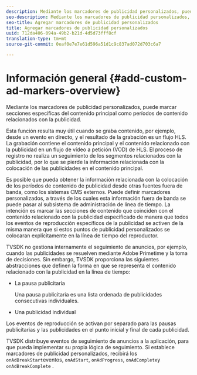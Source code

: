 ```yaml
---
description: Mediante los marcadores de publicidad personalizados, puede marcar secciones específicas del contenido principal como períodos de contenido relacionados con la publicidad.
seo-description: Mediante los marcadores de publicidad personalizados, puede marcar secciones específicas del contenido principal como períodos de contenido relacionados con la publicidad.
seo-title: Agregar marcadores de publicidad personalizados
title: Agregar marcadores de publicidad personalizados
uuid: 712da406-094a-49b2-b21d-4d5d73fff8cf
translation-type: tm+mt
source-git-commit: 0eaf0e7e7e61d596a51d1c9c837ad072d703c6a7

---
```



# Información general {#add-custom-ad-markers-overview}

Mediante los marcadores de publicidad personalizados, puede marcar secciones específicas del contenido principal como períodos de contenido relacionados con la publicidad.

Esta función resulta muy útil cuando se graba contenido, por ejemplo, desde un evento en directo, y el resultado de la grabación es un flujo HLS. La grabación contiene el contenido principal y el contenido relacionado con la publicidad en un flujo de vídeo a petición (VOD) de HLS. El proceso de registro no realiza un seguimiento de los segmentos relacionados con la publicidad, por lo que se pierde la información relacionada con la colocación de las publicidades en el contenido principal.

Es posible que pueda obtener la información relacionada con la colocación de los períodos de contenido de publicidad desde otras fuentes fuera de banda, como los sistemas CMS externos. Puede definir marcadores personalizados, a través de los cuales esta información fuera de banda se puede pasar al subsistema de administración de línea de tiempo. La intención es marcar las secciones de contenido que coinciden con el contenido relacionado con la publicidad especificado de manera que todos los eventos de reproducción específicos de la publicidad se activen de la misma manera que si estos puntos de publicidad personalizados se colocaran explícitamente en la línea de tiempo del reproductor.

TVSDK no gestiona internamente el seguimiento de anuncios, por ejemplo, cuando las publicidades se resuelven mediante Adobe Primetime y la toma de decisiones. Sin embargo, TVSDK proporciona las siguientes abstracciones que definen la forma en que se representa el contenido relacionado con la publicidad en la línea de tiempo:

* La pausa publicitaria

   Una pausa publicitaria es una lista ordenada de publicidades consecutivas individuales.
* Una publicidad individual

Los eventos de reproducción se activan por separado para las pausas publicitarias y las publicidades en el punto inicial y final de cada publicidad.

TVSDK distribuye eventos de seguimiento de anuncios a la aplicación, para que pueda implementar su propia lógica de seguimiento. Si establece marcadores de publicidad personalizados, recibirá los `onAdBreakStart`eventos, `onAdStart`, `onAdProgress`, `onAdComplete`y `onAdBreakComplete` .